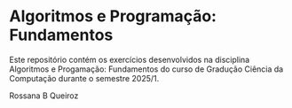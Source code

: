 # Algoritmos e Programação: Fundamentos

Este repositório contém os exercícios desenvolvidos na disciplina Algoritmos e Progamação: Fundamentos do curso de Gradução Ciência da Computação durante o semestre 2025/1.

Rossana B Queiroz
